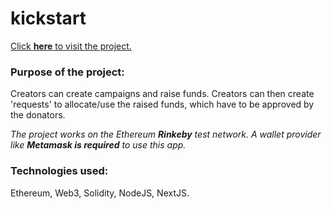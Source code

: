 # kickstart

<a href="https://kickstart-git-main-dhaiwat10.vercel.app">Click <b>here</b> to visit the project.</a>

### Purpose of the project:
Creators can create campaigns and raise funds. Creators can then create 'requests' to allocate/use the raised funds, which have to be approved by the donators.

*The project works on the Ethereum <b>Rinkeby</b> test network. A wallet provider like <b>Metamask is required</b> to use this app.*

### Technologies used:
Ethereum, Web3, Solidity, NodeJS, NextJS.
